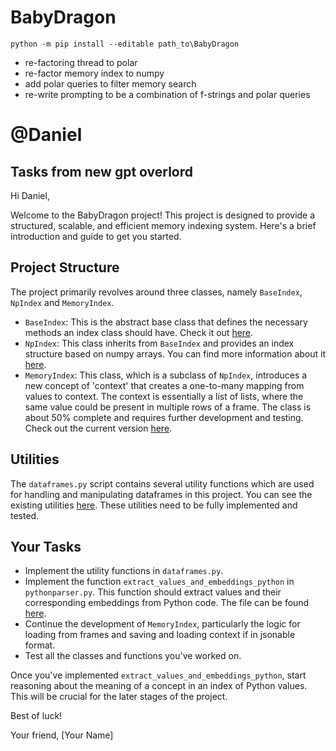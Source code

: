 # BabyDragon

```
python -m pip install --editable path_to\BabyDragon
```
* re-factoring thread to polar
* re-factor memory index to numpy
* add polar queries to filter memory search
* re-write prompting to be a combination of f-strings and polar queries 


# @Daniel
## Tasks from new gpt overlord

Hi Daniel,

Welcome to the BabyDragon project! This project is designed to provide a structured, scalable, and efficient memory indexing system. Here's a brief introduction and guide to get you started.

## Project Structure

The project primarily revolves around three classes, namely `BaseIndex`, `NpIndex` and `MemoryIndex`.

- `BaseIndex`: This is the abstract base class that defines the necessary methods an index class should have. Check it out [here](https://github.com/Neural-Dragon-AI/BabyDragon/blob/polars/babydragon/memory/indexes/base_index.py).
- `NpIndex`: This class inherits from `BaseIndex` and provides an index structure based on numpy arrays. You can find more information about it [here](https://github.com/Neural-Dragon-AI/BabyDragon/blob/polars/babydragon/memory/indexes/numpy_index.py).
- `MemoryIndex`: This class, which is a subclass of `NpIndex`, introduces a new concept of 'context' that creates a one-to-many mapping from values to context. The context is essentially a list of lists, where the same value could be present in multiple rows of a frame. The class is about 50% complete and requires further development and testing. Check out the current version [here](https://github.com/Neural-Dragon-AI/BabyDragon/blob/polars/babydragon/memory/indexes/memory_index.py).

## Utilities

The `dataframes.py` script contains several utility functions which are used for handling and manipulating dataframes in this project. You can see the existing utilities [here](https://github.com/Neural-Dragon-AI/BabyDragon/blob/polars/babydragon/utils/dataframes.py). These utilities need to be fully implemented and tested.

## Your Tasks

- Implement the utility functions in `dataframes.py`.
- Implement the function `extract_values_and_embeddings_python` in `pythonparser.py`. This function should extract values and their corresponding embeddings from Python code. The file can be found [here](https://github.com/Neural-Dragon-AI/BabyDragon/blob/polars/babydragon/utils/pythonparser.py).
- Continue the development of `MemoryIndex`, particularly the logic for loading from frames and saving and loading context if in jsonable format.
- Test all the classes and functions you've worked on.

Once you've implemented `extract_values_and_embeddings_python`, start reasoning about the meaning of a concept in an index of Python values. This will be crucial for the later stages of the project.

Best of luck!

Your friend,
[Your Name]
